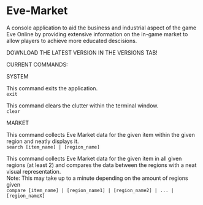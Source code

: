 # Eve-Market

A console application to aid the business and industrial aspect of the game Eve Online by providing extensive information on the in-game market to allow players to achieve more educated descisions. <br />

DOWNLOAD THE LATEST VERSION IN THE VERSIONS TAB! <br />

CURRENT COMMANDS:

SYSTEM

This command exits the application. <br />
`exit`

This command clears the clutter within the terminal window. <br />
`clear`


MARKET

This command collects Eve Market data for the given item within the given region and neatly displays it. <br />
`search [item_name] | [region_name]`

This command collects Eve Market data for the given item in all given regions (at least 2) and compares the data between the regions with a neat visual representation. <br />
Note: This may take up to a minute depending on the amount of regions given <br />
`compare [item_name] | [region_name1] | [region_name2] | ... | [region_nameX]`
